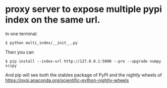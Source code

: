 # proxy server to expose multiple pypi index on the same url. 

In one terminal:


```
$ python multi_index/__init__.py
```

Then you can 

```
$ pip install --index-url http://127.0.0.1:5000 --pre --upgrade numpy scipy
```

And pip will see both the stables package of PyPI and the nightly wheels of https://pypi.anaconda.org/scientific-python-nightly-wheels
